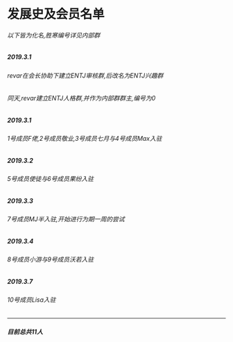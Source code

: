 # 发展史及会员名单
###### 以下皆为化名,胜寒编号详见内部群
##### 2019.3.1 
###### revar在会长协助下建立ENTJ审核群,后改名为ENTJ兴趣群  
###### 同天,revar建立ENTJ人格群,并作为内部群群主,编号为0
##### 2019.3.1
###### 1号成员F佬,2号成员敬业,3号成员七月与4号成员Max入驻
##### 2019.3.2
###### 5号成员使徒与6号成员果纷入驻
##### 2019.3.3
###### 7号成员MJ半入驻,开始进行为期一周的尝试
##### 2019.3.4
###### 8号成员小游与9号成员沃若入驻
##### 2019.3.7
###### 10号成员Lisa入驻
------------

##### 目前总共11人
